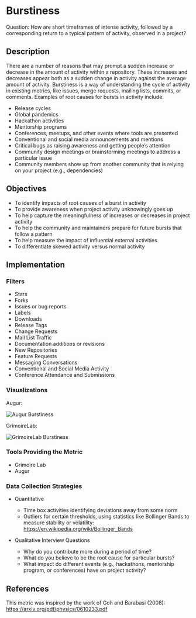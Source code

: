 # Burstiness

Question: How are short timeframes of intense activity, followed by a corresponding return to a typical pattern of activity, observed in a project?

## Description
There are a number of reasons that may prompt a sudden increase or decrease in the amount of activity within a repository. These increases and decreases appear both as a sudden change in activity against the average amount of activity. Burstiness is a way of understanding the cycle of activity in existing metrics, like issues, merge requests, mailing lists, commits, or comments. Examples of root causes for bursts in activity include:

 - Release cycles
 - Global pandemics
 - Hackathon activities
 - Mentorship programs
 - Conferences, meetups, and other events where tools are presented
 - Conventional and social media announcements and mentions
 - Critical bugs as raising awareness and getting people’s attention
 - Community design meetings or brainstorming meetings to address a particular issue
 - Community members show up from another community that is relying on your project (e.g., dependencies)

## Objectives
 - To identify impacts of root causes of a burst in activity
 - To provide awareness when project activity unknowingly goes up
 - To help capture the meaningfulness of increases or decreases in project activity
 - To help the community and maintainers prepare for future bursts that follow a pattern
 - To help measure the impact of influential external activities
 - To differentiate skewed activity versus normal activity


## Implementation
### Filters
 - Stars
 - Forks
 - Issues or bug reports
 - Labels
 - Downloads
 - Release Tags
 - Change Requests
 - Mail List Traffic
 - Documentation additions or revisions
 - New Repositories
 - Feature Requests
 - Messaging Conversations
 - Conventional and Social Media Activity
 - Conference Attendance and Submissions

### Visualizations

Augur:

![Augur Burstiness](https://raw.githubusercontent.com/chaoss/wg-common/master/focus-areas/when/images/burstiness_augur.png)


GrimoireLab:

![GrimoireLab Burstiness](https://raw.githubusercontent.com/chaoss/wg-common/master/focus-areas/when/images/burstiness_gl.png)


### Tools Providing the Metric
- Grimoire Lab
- Augur

### Data Collection Strategies
- Quantitative
  * Time box activities identifying deviations away from some norm
  * Outliers for certain thresholds, using statistics like Bollinger Bands to measure stability or volatility: https://en.wikipedia.org/wiki/Bollinger_Bands

- Qualitative Interview Questions
  * Why do you contribute more during a period of time?
  * What do you believe to be the root cause for particular bursts?
  * What impact do different events (e.g., hackathons, mentorship program, or conferences) have on project activity?

## References
This metric was inspired by the work of Goh and Barabasi (2008): https://arxiv.org/pdf/physics/0610233.pdf
